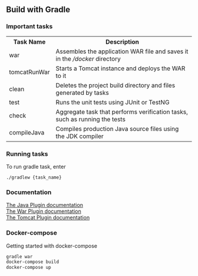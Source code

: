 ## Build with Gradle
### Important tasks

<table>
    <tr>
        <th>Task Name</th>
        <th>Description</th>
    </tr>
    <tr>
        <td>war</td>
        <td>Assembles the application WAR file and saves it in the <i>/docker</i> directory</td>
    </tr>
    <tr>
        <td>tomcatRunWar</td>
        <td>Starts a Tomcat instance and deploys the WAR to it</td>
    </tr>
    <tr>
        <td>clean</td>
        <td>Deletes the project build directory and files generated by tasks</td>
    </tr>
    <tr>
        <td>test</td>
        <td>Runs the unit tests using JUnit or TestNG</td>
    </tr>
    <tr>
        <td>check</td>
        <td>Aggregate task that performs verification tasks, such as running the tests</td>
    </tr>
    <tr>
        <td>compileJava</td>
        <td>Compiles production Java source files using the JDK compiler</td>
    </tr>
</table>

### Running tasks

To run gradle task, enter
```text
./gradlew {task_name}
```

### Documentation

<a href="https://docs.gradle.org/current/userguide/java_plugin.html">The Java Plugin documentation</a><br>
<a href="https://docs.gradle.org/current/userguide/war_plugin.html">The War Plugin documentation</a><br>
<a href="https://github.com/bmuschko/gradle-tomcat-plugin">The Tomcat Plugin documentation</a>

### Docker-compose
Getting started with docker-compose

```bash
gradle war
docker-compose build
docker-compose up
```
